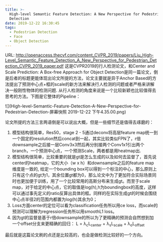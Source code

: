 ```yaml
---
title: >-
  High-level Semantic Feature Detection: A New Perspective for Pedestrian
  Detection
date: 2019-12-22 16:30:45
tags:
  - Pedestrian Detection
  - Face
  - Object Detection
---
```

URL: http://openaccess.thecvf.com/content_CVPR_2019/papers/Liu_High-Level_Semantic_Feature_Detection_A_New_Perspective_for_Pedestrian_Detection_CVPR_2019_paper.pdf
这是CVPR2019的行人检测论文，和Center and Scale Prediction: A Box-free Approach for Object Detection是同一篇论文，倒是后者的标题更能体现出论文所提的方法，论文主要就是异于Anchor Based的方法提出了预测中心点+框的scale的新方法来解决行人检测的问题或者严格来讲解决一般刚性物体的检测问题. 从行人检测的角度来说是一个比较新颖也比较值得去思考的方法。下图是它整体的Pipeline：

![](High-level-Semantic-Feature-Detection-A-New-Perspective-for-Pedestrian-Detection-屏幕快照 2019-12-22 下午4.35.00.png)

论文所提的方法三言两语倒是可以说出大概，但是一些细节还是值得去琢磨的：
1. 模型结构很简单，Res50，stage 2 - 5通过deconv将高层feature map统一到一个固定的resolution然后concat到一起，其实比较类似FPN了，r倍downsample之后接一层Conv3x3然后再分别接两个Conv1x1引出两个branch，一个预测中心点，一个预测Scale，两者都是用heatmap出.
2. 模型结构很简单，比较重要的就是gt是怎么生成的以及如何去监督了，首先说center的heatmap，它的大小（w x h）和downsample之后的feature map维度是一致的, 给定一个bounding box可以得到一个标注的中心，那么原则上只有这个点的gt为1，其余位置gt都为0，那么论文中为了更加符合实际场景同时也更加便于训练，用了一个比较常用的高斯分布来生成gt。而至于scale map，对于给定的中心点，它的取值是log(h),h为boundingbox的高度，这样可以通过事先定义的ratio反算出具体的框。同样的在实际生成gt的时候会围绕中心点半径2的范围内都置为log(h)其余为0；
3. Loss方面center的定位可以看为classification任务所以用ce loss，而scale的预测可以理解为regression任务所以用smoothL1 loss。
4. 因为gt的监督是基于r倍downsample的所以为了更精确的预测会自然想到加一个offset分支来更精确的回归：
  L = λ<sub>c</sub>L<sub>center</sub> + λ<sub>s</sub>L<sub>scale</sub> + λ<sub>o</sub>L<sub>offset</sub>

最后就是这篇论文刷的点还是比较高的，也会是做检测比较好的一个方向。
